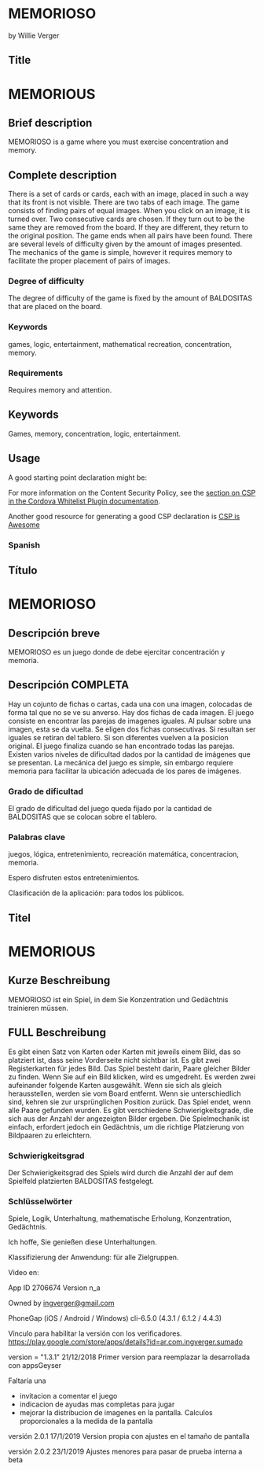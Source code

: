 # MEMORIOSO
by Willie Verger

## Title
# MEMORIOUS

## Brief description
MEMORIOSO is a game where you must exercise concentration and memory.

## Complete description
There is a set of cards or cards, each with an image, placed in such a way that its front is not visible.
There are two tabs of each image. The game consists of finding pairs of equal images.
When you click on an image, it is turned over. Two consecutive cards are chosen.
If they turn out to be the same they are removed from the board. If they are different, they return to the original position.
The game ends when all pairs have been found.
There are several levels of difficulty given by the amount of images presented.
The mechanics of the game is simple, however it requires memory to facilitate the proper placement of pairs of images.

### Degree of difficulty
The degree of difficulty of the game is fixed by the amount of BALDOSITAS that are placed on the board.

### Keywords
games, logic, entertainment, mathematical recreation, concentration, memory.


### Requirements
Requires memory and attention.


## Keywords
Games, memory, concentration, logic, entertainment.

## Usage

A good starting point declaration might be:

<meta http-equiv="Content-Security-Policy" content="default-src 'self' data: gap: 'unsafe-inline' https://ssl.gstatic.com; style-src 'self' 'unsafe-inline'; media-src *" />

For more information on the Content Security Policy, see the [section on CSP in the Cordova Whitelist Plugin documentation][cordova-plugin-whitelist-csp].

Another good resource for generating a good CSP declaration is [CSP is Awesome][csp-is-awesome]

[phonegap-cli-url]: http://github.com/phonegap/phonegap-cli
[cordova-app]: http://github.com/apache/cordova-app-hello-world
[bithound-img]: https://www.bithound.io/github/phonegap/phonegap-app-hello-world/badges/score.svg
[bithound-url]: https://www.bithound.io/github/phonegap/phonegap-app-hello-world
[config-xml]: https://github.com/phonegap/phonegap-template-hello-world/blob/master/config.xml
[index-html]: https://github.com/phonegap/phonegap-template-hello-world/blob/master/www/index.html
[cordova-whitelist-guide]: https://cordova.apache.org/docs/en/dev/guide/appdev/whitelist/index.html
[cordova-plugin-whitelist]: http://cordova.apache.org/docs/en/latest/reference/cordova-plugin-whitelist
[cordova-plugin-whitelist-csp]: http://cordova.apache.org/docs/en/latest/reference/cordova-plugin-whitelist#content-security-policy
[csp-is-awesome]: http://cspisawesome.com

### Spanish

## Título
# MEMORIOSO

## Descripción breve
MEMORIOSO es un juego donde de debe ejercitar concentración y memoria.

## Descripción COMPLETA
Hay un cojunto de fichas o cartas, cada una con una imagen, colocadas de forma tal que no se ve su anverso.
Hay dos fichas de cada imagen. El juego consiste en encontrar las parejas de imagenes iguales.
Al pulsar sobre una imagen, esta se da vuelta. Se eligen dos fichas consecutivas. 
Si resultan ser iguales se retiran del tablero. Si son diferentes vuelven a la posicion original.
El juego finaliza cuando se han encontrado todas las parejas.
Existen varios niveles de dificultad dados por la cantidad de imágenes que se presentan.
La mecánica del juego es simple, sin embargo requiere memoria para facilitar la ubicación adecuada de los pares de imágenes.

### Grado de dificultad
El grado de dificultad del juego queda fijado por la cantidad de BALDOSITAS que se colocan sobre el tablero. 

### Palabras clave
juegos, lógica, entretenimiento, recreación matemática, concentracion, memoria.


Espero disfruten estos entretenimientos.

Clasificación de la aplicación: para todos los públicos.


## Titel
# MEMORIOUS

## Kurze Beschreibung
MEMORIOSO ist ein Spiel, in dem Sie Konzentration und Gedächtnis trainieren müssen.

## FULL Beschreibung
Es gibt einen Satz von Karten oder Karten mit jeweils einem Bild, das so platziert ist, dass seine Vorderseite nicht sichtbar ist.
Es gibt zwei Registerkarten für jedes Bild. Das Spiel besteht darin, Paare gleicher Bilder zu finden.
Wenn Sie auf ein Bild klicken, wird es umgedreht. Es werden zwei aufeinander folgende Karten ausgewählt.
Wenn sie sich als gleich herausstellen, werden sie vom Board entfernt. Wenn sie unterschiedlich sind, kehren sie zur ursprünglichen Position zurück.
Das Spiel endet, wenn alle Paare gefunden wurden.
Es gibt verschiedene Schwierigkeitsgrade, die sich aus der Anzahl der angezeigten Bilder ergeben.
Die Spielmechanik ist einfach, erfordert jedoch ein Gedächtnis, um die richtige Platzierung von Bildpaaren zu erleichtern.

### Schwierigkeitsgrad
Der Schwierigkeitsgrad des Spiels wird durch die Anzahl der auf dem Spielfeld platzierten BALDOSITAS festgelegt.

### Schlüsselwörter
Spiele, Logik, Unterhaltung, mathematische Erholung, Konzentration, Gedächtnis.


Ich hoffe, Sie genießen diese Unterhaltungen.

Klassifizierung der Anwendung: für alle Zielgruppen.


Video en: 

App ID
2706674
Version n_a

Owned by ingverger@gmail.com

PhoneGap (iOS / Android / Windows)
cli-6.5.0 (4.3.1 / 6.1.2 / 4.4.3)

Vinculo para habilitar la versión con los verificadores.
https://play.google.com/store/apps/details?id=ar.com.ingverger.sumado


version	= "1.3.1"	21/12/2018
	Primer version para reemplazar la desarrollada con appsGeyser


Faltaría una 
- invitacion a comentar el juego
- indicacion de ayudas mas completas para jugar
- mejorar la distribucion de imagenes en la pantalla. Calculos proporcionales a la medida de la pantalla


versión 2.0.1		17/1/2019
	Version propia con ajustes en el tamaño de pantalla

versión 2.0.2		23/1/2019
	Ajustes menores para pasar de prueba interna a beta


